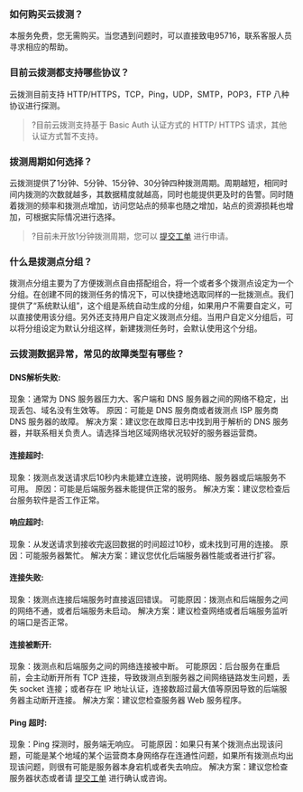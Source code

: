 ### 如何购买云拨测？
本服务免费，您无需购买。当您遇到问题时，可以直接致电95716，联系客服人员寻求相应的帮助。


### 目前云拨测都支持哪些协议？
云拨测目前支持 HTTP/HTTPS，TCP，Ping，UDP，SMTP，POP3，FTP 八种协议进行探测。
>?目前云拨测支持基于 Basic Auth 认证方式的 HTTP/ HTTPS 请求，其他认证方式暂不支持。

### 拨测周期如何选择？
云拨测提供了1分钟、5分钟、15分钟、30分钟四种拨测周期。周期越短，相同时间内拨测的次数就越多，其数据精度就越高，同时也能提供更及时的告警。同时随着拨测的频率和拨测点增加，访问您站点的频率也随之增加，站点的资源损耗也增加，可根据实际情况进行选择。
>?目前未开放1分钟拨测周期，您可以 [提交工单](https://console.cloud.tencent.com/workorder/category) 进行申请。

### 什么是拨测点分组？

拨测点分组主要为了方便拨测点自由搭配组合，将一个或者多个拨测点设定为一个分组。在创建不同的拨测任务的情况下，可以快捷地选取同样的一批拨测点。我们提供了“系统默认组”，这个组是系统自动生成的分组，如果用户不需要自定义，可以直接使用该分组。另外还支持用户自定义拨测点分组。当用户自定义分组后，可以将分组设定为默认分组这样，新建拨测任务时，会默认使用这个分组。

### 云拨测数据异常，常见的故障类型有哪些？

#### **DNS解析失败**:
现象：通常为 DNS 服务器压力大、客户端和 DNS 服务器之间的网络不稳定，出现丢包、域名没有生效等。
原因：可能是 DNS 服务商或者拨测点 ISP 服务商 DNS 服务器的故障。
解决方案：建议您在故障日志中找到用于解析的 DNS 服务器，并联系相关负责人。请选择当地区域网络状况较好的服务器运营商。

#### **连接超时**:
现象：拨测点发送请求后10秒内未能建立连接，说明网络、服务器或后端服务不可用。
原因：可能是后端服务器未能提供正常的服务。
解决方案：建议您检查后台服务软件是否工作正常。

#### **响应超时**:
现象：从发送请求到接收完返回数据的时间超过10秒，或未找到可用的连接。
原因：可能服务器繁忙。
解决方案：建议您优化后端服务器性能或者进行扩容。

#### **连接失败**:
现象：拨测点连接后端服务时直接返回错误。
可能原因：拨测点和后端服务之间的网络不通，或者后端服务未启动。
解决方案：建议检查网络或者后端服务监听的端口是否正常。

#### **连接被断开**:
现象：拨测点和后端服务之间的网络连接被中断。
可能原因：后台服务在重启前，会主动断开所有 TCP 连接，导致拨测点到服务器之间网络链路发生问题，丢失 socket 连接；或者存在 IP 地址认证，连接数超过最大值等原因导致的后端服务器主动断开连接。
解决方案：建议您检查服务器 Web 服务程序。

#### **Ping 超时**:
现象：Ping 探测时，服务端无响应。
可能原因：如果只有某个拨测点出现该问题，可能是某个地域的某个运营商本身网络存在连通性问题，如果所有拨测点均出现该问题，则很有可能是服务器本身宕机或者失去响应。
解决方案：建议您检查服务器状态或者请 [提交工单](https://console.cloud.tencent.com/workorder/category) 进行确认或咨询。
